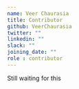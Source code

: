 ```yaml
---
name: Veer Chaurasia
title: Contributor
github: VeerChaurasia
twitter: ""
linkedin: ""
slack: ""
joining_date: ""
role : contributor
---
```


Still waiting for this
